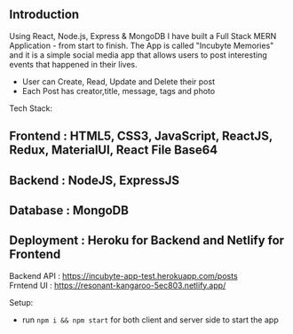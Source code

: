 
## Introduction


Using React, Node.js, Express & MongoDB I have built a Full Stack MERN Application - from start to finish. The App is called "Incubyte Memories" and it is a simple social media app that allows users to post interesting events that happened in their lives.

- User can Create, Read, Update and Delete their post
- Each Post has creator,title, message, tags and photo

Tech Stack:
## Frontend : HTML5, CSS3, JavaScript, ReactJS, Redux, MaterialUI, React File Base64
## Backend  : NodeJS, ExpressJS
## Database : MongoDB
## Deployment : Heroku for Backend and Netlify for Frontend

Backend API : https://incubyte-app-test.herokuapp.com/posts 
<br/>
Frntend UI : https://resonant-kangaroo-5ec803.netlify.app/ 



Setup:
- run ```npm i && npm start``` for both client and server side to start the app
